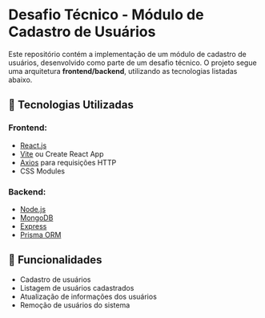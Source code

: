 # Desafio Técnico - Módulo de Cadastro de Usuários

Este repositório contém a implementação de um módulo de cadastro de usuários, desenvolvido como parte de um desafio técnico. O projeto segue uma arquitetura **frontend/backend**, utilizando as tecnologias listadas abaixo.

## 🚀 Tecnologias Utilizadas

### Frontend:
- [React.js](https://reactjs.org/)
- [Vite](https://vitejs.dev/) ou Create React App
- [Axios](https://axios-http.com/) para requisições HTTP
- CSS Modules

### Backend:
- [Node.js](https://nodejs.org/)
- [MongoDB](https://www.mongodb.com/)
- [Express](https://expressjs.com/)
- [Prisma ORM](https://www.prisma.io/)

## 📜 Funcionalidades
- Cadastro de usuários
- Listagem de usuários cadastrados
- Atualização de informações dos usuários
- Remoção de usuários do sistema